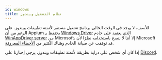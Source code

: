 ```yaml
---
id: windows
title: نظام التشغيل ويندوز
---
```


للأسف، لا يوجد في الوقت الحالي برنامج تشغيل مستقر لأتمتة تطبيقات ويندوز. على الرغم من أن Appium يحتفظ بـ [Windows Driver](https://github.com/appium/appium-windows-driver) الذي يعتمد على خادم [WinAppDriver server](https://github.com/microsoft/WinAppDriver) من Microsoft، إلا أننا لا ننصح باستخدامه نظرًا لأن Microsoft قد توقفت عن صيانة الخادم وهناك الكثير من [الأخطاء المعروفة](https://github.com/search?q=repo%3Amicrosoft%2FWinAppDriver+webdriverio&type=issues).

إذا كان أي شخص على دراية بطريقة لأتمتة تطبيقات ويندوز، يرجى إخبارنا على [Discord](https://discord.webdriver.io).